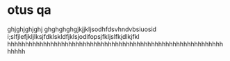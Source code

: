 # otus qa
ghjghjghjghj
ghghghghgjkjjkljsodhfdsvhndvbsiuosid
i;slfjlefjkljlksjfdklskldfjklsjodifopsjfkljslfkjdlkjfkl
hhhhhhhhhhhhhhhhhhhhhhhhhhhhhhhhhhhhhhhhhhhhhhhhhhhhhhhhhhhhhhhhh
